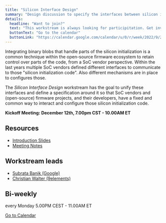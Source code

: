 ```yaml
---
title: "Silicon Interface Design"
summary: "Design discussion to specify the interfaces between silicon initialization code and host firmware."
details:
  headline: "Want to join?"
  text: "This workstream is always looking for participitation. Get involved!"
  buttonText: "Go to the calendar"
  buttonLink: "https://calendar.google.com/calendar/u/0/r/week/2022/9/26?eid=MjI1aTI3Mms4OTMzNG81aXU3MnVlMDZuNmxfMjAyMjA5MjZUMTUwMDAwWiBjXzR1ODVkODVlZHNsNzJzMjFxZWJvM2g4cDZzQGc&ctz=Europe/Berlin&sf=true"
---
```

Integrating binary blobs that handle parts of the silicon initialization is a common technique within the open-source firmware ecosystem to retain control over parts of the code, from a SoC vendor perspective. Within the last years multiple SoC vendors defined different interfaces to communicate to those "silicon initialization code". Also different mechanisms are in place to configures those.

The *Silicon Interface Design* workstream has the goal to unify these interfaces and define a specification around it so that SoC vendors and (open-source) firmware projects, and their developers, have a fixed and common way to interact and configure those silicon initialization code.

**Kickoff Meeting: December 12th, 7.00pm CST - 10.00AM ET**

## Resources

- [Introduction Slides](https://osfw.foundation/slides/SiliconInterfaceDesign/OSFF-Workstream-SiliconInterfaceDesign-Intro.pdf)
- [Meeting Notes](#)

## Workstream leads

- [Subrata Banik (Google)](mailto:subratabanik@google.com)
- [Christian Walter (9elements)](mailto:christian.walter@9elements.com)

## Bi-weekly

every Monday 5.00PM CEST - 11.00AM ET

  <a href="https://calendar.google.com/calendar/u/0/r/week/2022/9/26?eid=MjI1aTI3Mms4OTMzNG81aXU3MnVlMDZuNmxfMjAyMjA5MjZUMTUwMDAwWiBjXzR1ODVkODVlZHNsNzJzMjFxZWJvM2g4cDZzQGc&ctz=Europe/Berlin&sf=true" class="button" target="_blank">
    Go to Calendar
  </a>
